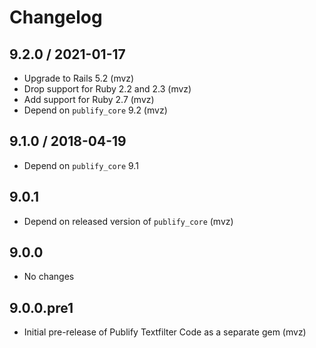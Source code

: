 # Changelog

## 9.2.0 / 2021-01-17

* Upgrade to Rails 5.2 (mvz)
* Drop support for Ruby 2.2 and 2.3 (mvz)
* Add support for Ruby 2.7 (mvz)
* Depend on `publify_core` 9.2 (mvz)

## 9.1.0 / 2018-04-19

* Depend on `publify_core` 9.1

## 9.0.1

* Depend on released version of `publify_core` (mvz)

## 9.0.0

* No changes

## 9.0.0.pre1

* Initial pre-release of Publify Textfilter Code as a separate gem (mvz)
